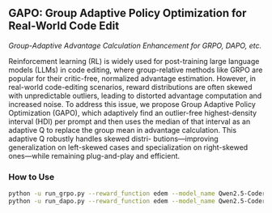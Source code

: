 ## GAPO: Group Adaptive Policy Optimization for Real-World Code Edit

*Group-Adaptive Advantage Calculation Enhancement for GRPO, DAPO, etc.*

Reinforcement learning (RL) is widely used for post-training large language models (LLMs) in code editing, where group-relative methods like GRPO are popular for their critic-free, normalized advantage estimation. However, in real-world code-editing scenarios, reward distributions are often skewed with unpredictable outliers, leading to distorted advantage computation and increased noise. To address this issue, we propose Group Adaptive Policy Optimization (GAPO), which adaptively find an outlier-free highest-density interval (HDI) per prompt and then uses the median of that interval as an adaptive Q to replace the group mean in advantage calculation. This adaptive Q robustly handles skewed distri- butions—improving generalization on left-skewed cases and specialization on right-skewed ones—while remaining plug-and-play and efficient. 

### How to Use

```bash
python -u run_grpo.py --reward_function edem --model_name Qwen2.5-Coder-7B-Instruct --GPUs 0,1,2,3,4,5,6,7 --rollout_bsz 512 --update_bsz 32 --rollout_n 8 --find_method median --verbose median-div # for grpo
python -u run_dapo.py --reward_function edem --model_name Qwen2.5-Coder-7B-Instruct --GPUs 0,1,2,3,4,5,6,7 --rollout_bsz 512 --update_bsz 32 --rollout_n 8 --find_method median --verbose median-div # for dapo
```